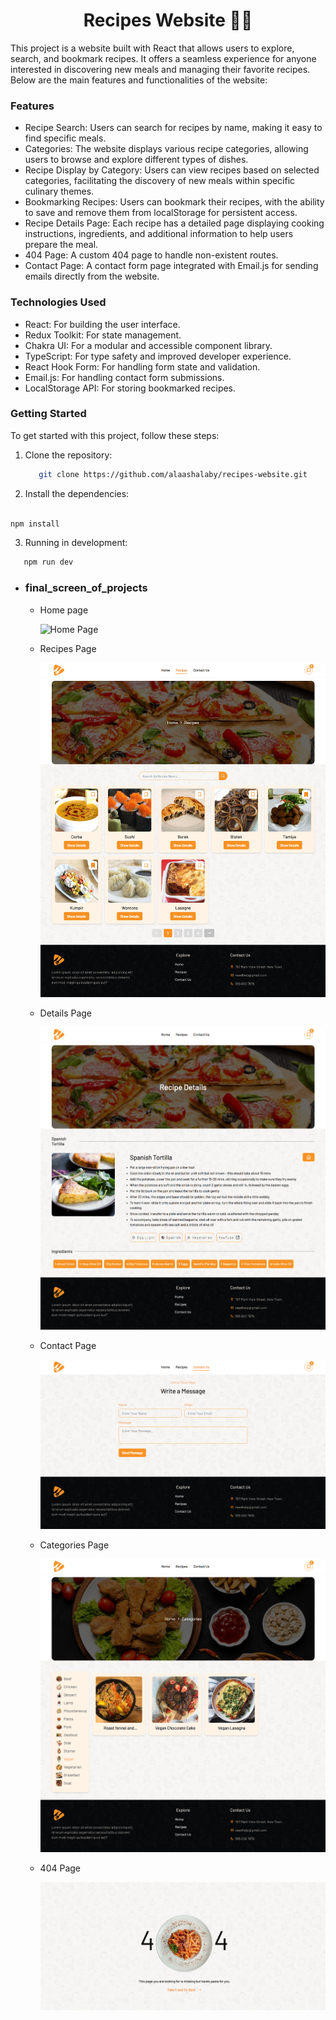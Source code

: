 <h1 align="center">Recipes Website 🍕🍜</h1>

This project is a website built with React that allows users to explore, search, and bookmark recipes. It offers a seamless experience for anyone interested in discovering new meals and managing their favorite recipes. Below are the main features and functionalities of the website:

### Features

- Recipe Search: Users can search for recipes by name, making it easy to find specific meals.
- Categories: The website displays various recipe categories, allowing users to browse and explore different types of dishes.
- Recipe Display by Category: Users can view recipes based on selected categories, facilitating the discovery of new meals within specific culinary themes.
- Bookmarking Recipes: Users can bookmark their recipes, with the ability to save and remove them from localStorage for persistent access.
- Recipe Details Page: Each recipe has a detailed page displaying cooking instructions, ingredients, and additional information to help users prepare the meal.
- 404 Page: A custom 404 page to handle non-existent routes.
- Contact Page: A contact form page integrated with Email.js for sending emails directly from the website.

### Technologies Used

- React: For building the user interface.
- Redux Toolkit: For state management.
- Chakra UI: For a modular and accessible component library.
- TypeScript: For type safety and improved developer experience.
- React Hook Form: For handling form state and validation.
- Email.js: For handling contact form submissions.
- LocalStorage API: For storing bookmarked recipes.

### Getting Started

To get started with this project, follow these steps:

1. Clone the repository:
   ```bash
      git clone https://github.com/alaashalaby/recipes-website.git

3. Install the dependencies:

```bash

npm install
```

3. Running in development:

```bash
   npm run dev
```

- ### final_screen_of_projects
  - Home page
    
    <img src="https://github.com/alaashalaby/latest-recipes/blob/main/assets/Home%20Page.png" alt="Home Page">

  - Recipes Page

    <img src="https://github.com/alaashalaby/latest-recipes/blob/main/assets/Recipes%20Page.png" alt="Recipes Page">


  - Details Page
    
      <img src="https://github.com/alaashalaby/latest-recipes/blob/main/assets/Details%20Page.png" alt="Categories Page">  


  - Contact Page
    
      <img src="https://github.com/alaashalaby/latest-recipes/blob/main/assets/Contact%20Us%20Page.png" alt="Contact Page">

  
  - Categories Page
    
      <img src="https://github.com/alaashalaby/latest-recipes/blob/main/assets/Categories%20Page.png" alt="Categories Page">


  - 404 Page
    
      <img src="https://github.com/alaashalaby/latest-recipes/blob/main/assets/404%20Page.png" alt="Categories Page">  
